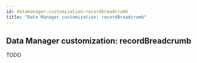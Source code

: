 ```yaml
---
id: datamanager-customization-recordbreadcrumb
title: "Data Manager customization: recordBreadcrumb"
---
```


## Data Manager customization: recordBreadcrumb

TODO

